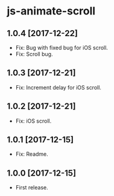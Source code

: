 js-animate-scroll
================

1.0.4 [2017-12-22]
------------------

- Fix: Bug with fixed bug for iOS scroll.
- Fix: Scroll bug.

1.0.3 [2017-12-21]
------------------

- Fix: Increment delay for iOS scroll.

1.0.2 [2017-12-21]
------------------

- Fix: iOS scroll.

1.0.1 [2017-12-15]
------------------

- Fix: Readme.

1.0.0 [2017-12-15]
------------------

- First release.

